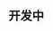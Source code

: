 <!--
 * @Author: xunzhaotech
 * @Email: luyb@xunzhaotech.com
 * @QQ: 1525572900
 * @LastEditors: xunzhaotech
-->
## 开发中
